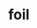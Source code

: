 ---
category: 4-letters
denotation: null
name: foil
reference_link: https://www.etymonline.com/word/foil
root_language: null
root_name: null
title: foil
type: free
word_sums:
- respelling: foil
  sum: 'Foil + '
---